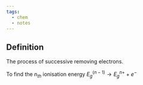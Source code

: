 ```yaml
---
tags:
  - chem
  - notes
---
```

## Definition
The process of successive removing electrons.

To find the $n_{th}$ ionisation energy 
$E^{(n-1)}_{g} \rightarrow E^{n+}_{g} + e^{-}$ 

